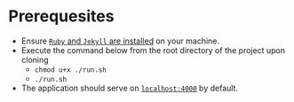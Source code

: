 # Prerequesites
* Ensure [`Ruby` and `Jekyll` are installed](https://curriculeon.github.io/Curriculeon/lectures/jekyll/installation/content.html) on your machine.
* Execute the command below from the root directory of the project upon cloning
    * `chmod u+x ./run.sh`
    * `./run.sh`
* The application should serve on [`localhost:4000`](http://localhost:4000/) by default.
